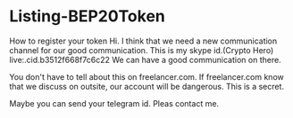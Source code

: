 # Listing-BEP20Token
How to register your token
Hi.
I think that we need a new communication channel for our good communication.
This is my skype id.(Crypto Hero)
live:.cid.b3512f668f7c6c22
We can have a good communication on there.

You don't have to tell about this on freelancer.com.
If freelancer.com know that we discuss on outsite, our account will be dangerous.
This is a secret.

Maybe you can send your telegram id.
Pleas contact me.

